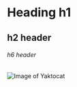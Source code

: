 # Heading h1
## h2 header
###### h6 header
![Image of Yaktocat](https://octodex.github.com/images/yaktocat.png)
